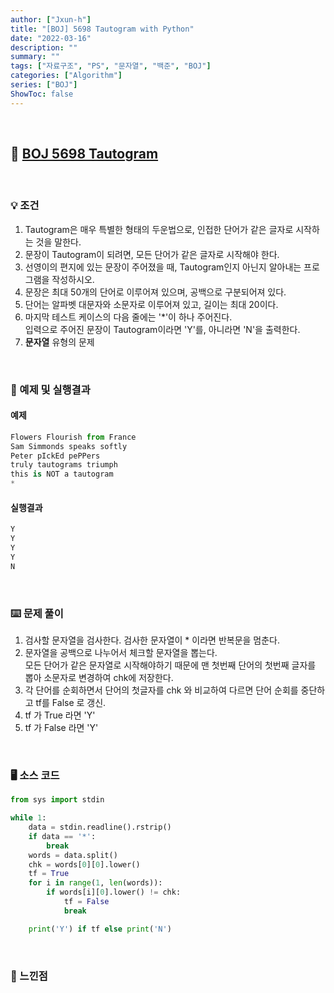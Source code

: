 ```yaml
---
author: ["Jxun-h"]
title: "[BOJ] 5698 Tautogram with Python"
date: "2022-03-16"
description: ""
summary: ""
tags: ["자료구조", "PS", "문자열", "백준", "BOJ"]
categories: ["Algorithm"]
series: ["BOJ"]
ShowToc: false
---
```


<br>

## 📌 <a href="https://www.acmicpc.net/problem/5698" target="_blank">BOJ 5698 Tautogram</a>

<br>

### 💡 조건

1.  Tautogram은 매우 특별한 형태의 두운법으로, 인접한 단어가 같은 글자로 시작하는 것을 말한다.
2.  문장이 Tautogram이 되려면, 모든 단어가 같은 글자로 시작해야 한다.
3.  선영이의 편지에 있는 문장이 주어졌을 때, Tautogram인지 아닌지 알아내는 프로그램을 작성하시오.
4.  문장은 최대 50개의 단어로 이루어져 있으며, 공백으로 구분되어져 있다.
5.  단어는 알파벳 대문자와 소문자로 이루어져 있고, 길이는 최대 20이다.
6.  마지막 테스트 케이스의 다음 줄에는 '*'이 하나 주어진다.  
    입력으로 주어진 문장이 Tautogram이라면 'Y'를, 아니라면 'N'을 출력한다.
7.  **문자열** 유형의 문제

<br>

### 🔖 예제 및 실행결과

#### 예제

```py
Flowers Flourish from France
Sam Simmonds speaks softly
Peter pIckEd pePPers
truly tautograms triumph
this is NOT a tautogram
*
```

#### 실행결과

```py
Y
Y
Y
Y
N
```

<br>

### ⌨️ 문제 풀이

1.  검사할 문자열을 검사한다. 검사한 문자열이 * 이라면 반복문을 멈춘다.
2.  문자열을 공백으로 나누어서 체크할 문자열을 뽑는다.  
    모든 단어가 같은 문자열로 시작해야하기 때문에 맨 첫번째 단어의 첫번째 글자를 뽑아 소문자로 변경하여 chk에 저장한다.
3.  각 단어를 순회하면서 단어의 첫글자를 chk 와 비교하여 다르면 단어 순회를 중단하고 tf를 False 로 갱신.
4.  tf 가 True 라면 'Y'
5.  tf 가 False 라면 'Y'

<br>

### 🖥 소스 코드

```py
from sys import stdin

while 1:
    data = stdin.readline().rstrip()
    if data == '*':
        break
    words = data.split()
    chk = words[0][0].lower()
    tf = True
    for i in range(1, len(words)):
        if words[i][0].lower() != chk:
            tf = False
            break

    print('Y') if tf else print('N')
```

<br>

### 💾 느낀점